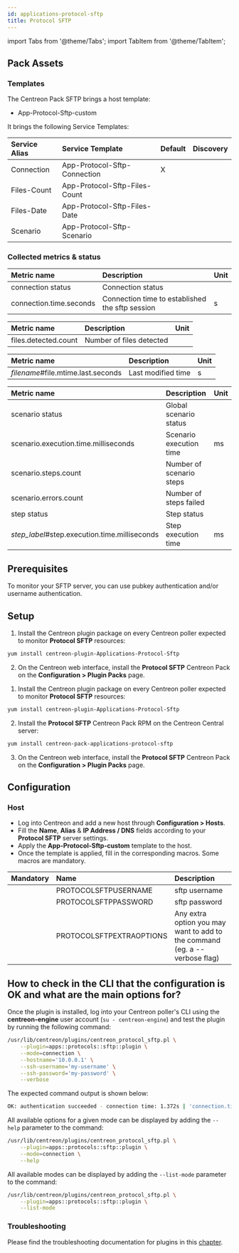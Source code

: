 ```yaml
---
id: applications-protocol-sftp
title: Protocol SFTP
---
```

import Tabs from '@theme/Tabs';
import TabItem from '@theme/TabItem';

## Pack Assets

### Templates

The Centreon Pack SFTP brings a host template:
* App-Protocol-Sftp-custom

It brings the following Service Templates:

| Service Alias  | Service Template              | Default | Discovery |
|:---------------|:------------------------------|:--------|:----------|
| Connection     | App-Protocol-Sftp-Connection  | X       |           |
| Files-Count    | App-Protocol-Sftp-Files-Count |         |           |
| Files-Date     | App-Protocol-Sftp-Files-Date  |         |           |
| Scenario       | App-Protocol-Sftp-Scenario    |         |           |

### Collected metrics & status

<Tabs groupId="sync">
<TabItem value="Connection" label="Connection">

| Metric name             | Description                                     | Unit  |
| :---------------------- | :---------------------------------------------- | :---- |
| connection status       | Connection status                               |       |
| connection.time.seconds | Connection time to established the sftp session | s     |

</TabItem>
<TabItem value="Files-Count" label="Files-Count">

| Metric name          | Description              | Unit  |
| :------------------- | :----------------------- | :---- |
| files.detected.count | Number of files detected |       |

</TabItem>
<TabItem value="Files-Date" label="Files-Date">

| Metric name                        | Description        | Unit   |
| :--------------------------------- | :----------------- | :----- |
| *filename*#file.mtime.last.seconds | Last modified time | s      |

</TabItem>
<TabItem value="Scenario" label="Scenario">

| Metric name                                   | Description              | Unit  |
| :-------------------------------------------- | :----------------------- | :---- |
| scenario status                               | Global scenario status   |       |
| scenario.execution.time.milliseconds          | Scenario execution time  | ms    |
| scenario.steps.count                          | Number of scenario steps |       |
| scenario.errors.count                         | Number of steps failed   |       |
| step status                                   | Step status              |       |    
| *step_label*#step.execution.time.milliseconds | Step execution time      | ms    |

</TabItem>
</Tabs>

## Prerequisites

To monitor your SFTP server, you can use pubkey authentication and/or username authentication.

## Setup

<Tabs groupId="sync">
<TabItem value="Online License" label="Online License">

1. Install the Centreon plugin package on every Centreon poller expected to monitor **Protocol SFTP** resources:

```bash
yum install centreon-plugin-Applications-Protocol-Sftp
```

2. On the Centreon web interface, install the **Protocol SFTP** Centreon Pack on the **Configuration > Plugin Packs** page.

</TabItem>

<TabItem value="Offline License" label="Offline License">

1. Install the Centreon plugin package on every Centreon poller expected to monitor **Protocol SFTP** resources:

```bash
yum install centreon-plugin-Applications-Protocol-Sftp
```

2. Install the **Protocol SFTP** Centreon Pack RPM on the Centreon Central server:

```bash
yum install centreon-pack-applications-protocol-sftp
```

3. On the Centreon web interface, install the **Protocol SFTP** Centreon Pack on the **Configuration > Plugin Packs** page.

</TabItem>
</Tabs>

## Configuration

### Host

* Log into Centreon and add a new host through **Configuration > Hosts**.
* Fill the **Name**, **Alias** & **IP Address / DNS** fields according to your **Protocol SFTP** server settings.
* Apply the **App-Protocol-Sftp-custom** template to the host.
* Once the template is applied, fill in the corresponding macros. Some macros are mandatory.

| Mandatory | Name                     | Description                                                                |
| :-------- | :----------------------- | :------------------------------------------------------------------------- |
|           | PROTOCOLSFTPUSERNAME     | sftp username                                                              |
|           | PROTOCOLSFTPPASSWORD     | sftp password                                                              |
|           | PROTOCOLSFTPEXTRAOPTIONS | Any extra option you may want to add to the command (eg. a --verbose flag) |

## How to check in the CLI that the configuration is OK and what are the main options for? 

Once the plugin is installed, log into your Centreon poller's CLI using the
**centreon-engine** user account (`su - centreon-engine`) and test the plugin by
running the following command:

```bash
/usr/lib/centreon/plugins/centreon_protocol_sftp.pl \
    --plugin=apps::protocols::sftp::plugin \
    --mode=connection \
    --hostname='10.0.0.1' \
    --ssh-username='my-username' \
    --ssh-password='my-password' \
    --verbose
```

The expected command output is shown below:

```bash
OK: authentication succeeded - connection time: 1.372s | 'connection.time.seconds'=1.372s;;;0;
```

All available options for a given mode can be displayed by adding the 
`--help` parameter to the command:

```bash
/usr/lib/centreon/plugins/centreon_protocol_sftp.pl \
    --plugin=apps::protocols::sftp::plugin \
    --mode=connection \
    --help
```

All available modes can be displayed by adding the 
`--list-mode` parameter to the command:

```bash
/usr/lib/centreon/plugins/centreon_protocol_sftp.pl \
    --plugin=apps::protocols::sftp::plugin \
    --list-mode
```

### Troubleshooting

Please find the troubleshooting documentation for plugins in
this [chapter](../getting-started/how-to-guides/troubleshooting-plugins.md).

